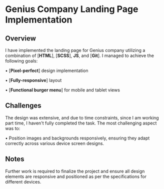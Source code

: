 # Genius Company Landing Page Implementation

## Overview
I have implemented the landing page for Genius company utilizing a combination of [**HTML**], [**SCSS**], **JS**, and [**Git**]. I managed to achieve the following goals:

•  [**Pixel-perfect**] design implementation

•  [**Fully-responsive**] layout

•  [**Functional burger menu**] for mobile and tablet views


## Challenges
The design was extensive, and due to time constraints, since I am working part time, I haven't fully completed the task. The most challenging aspect was to:

•  Position images and backgrounds responsively, ensuring they adapt correctly across various device screen designs.


## Notes
Further work is required to finalize the project and ensure all design elements are responsive and positioned as per the specifications for different devices.

